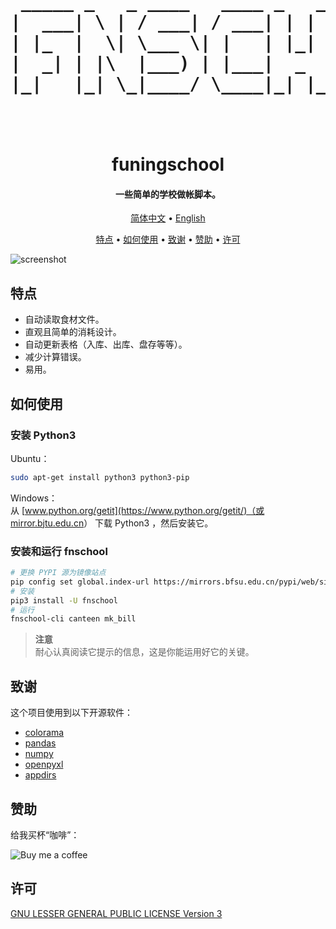 
<h1 align="center">
  <br>
  
  <pre> _____ _   _ ____   ____ _   _  ___   ___  _     
|  ___| \ | / ___| / ___| | | |/ _ \ / _ \| |    
| |_  |  \| \___ \| |   | |_| | | | | | | | |    
|  _| | |\  |___) | |___|  _  | |_| | |_| | |___ 
|_|   |_| \_|____/ \____|_| |_|\___/ \___/|_____|
                                                 
</pre>

  <br>
  funingschool
  <br>
</h1>

<h4 align="center"> 一些简单的学校做帐脚本。 </h4>

<p align="center">
  <a href="https://gitee.com/larryw3i/funingschool/blob/master/Documentation/README.zh_CN.md">简体中文</a> •
  <a href="https://gitee.com/larryw3i/funingschool/blob/master/README.md">English</a>
</p>

<p align="center">
  <a href="#特点">特点</a> •
  <a href="#如何使用">如何使用</a> •
  <a href="#致谢">致谢</a> •
  <a href="#赞助">赞助</a> •
  <a href="#许可">许可</a>
</p>

![screenshot](https://gitee.com/larryw3i/funingschool/raw/master/Documentation/images/de61adde-f8cc-11ee-ae9d-ff2db36858da.png)

## 特点

* 自动读取食材文件。  
* 直观且简单的消耗设计。  
* 自动更新表格（入库、出库、盘存等等）。  
* 减少计算错误。  
* 易用。  

## 如何使用

### 安装 Python3  

Ubuntu：  
```bash
sudo apt-get install python3 python3-pip
```
Windows：  
从 [www.python.org/getit](https://www.python.org/getit/)（或 [mirror.bjtu.edu.cn](https://mirror.bjtu.edu.cn/python/)） 下载 Python3 ，然后安装它。  

### 安装和运行 fnschool   
```bash
# 更换 PYPI 源为镜像站点
pip config set global.index-url https://mirrors.bfsu.edu.cn/pypi/web/simple
# 安装
pip3 install -U fnschool
# 运行
fnschool-cli canteen mk_bill
```

> **注意**  
> 耐心认真阅读它提示的信息，这是你能运用好它的关键。  


## 致谢

这个项目使用到以下开源软件：

- [colorama](https://github.com/tartley/colorama)  
- [pandas](https://pandas.pydata.org/)  
- [numpy](https://numpy.org/)  
- [openpyxl](https://openpyxl.readthedocs.io/)  
- [appdirs](http://github.com/ActiveState/appdirs)  


## 赞助

给我买杯“咖啡”：   

![Buy me a coffee](https://gitee.com/larryw3i/funingschool/raw/master/Documentation/images/9237879a-f8d5-11ee-8411-23057db0a773.jpeg)

## 许可  

[GNU LESSER GENERAL PUBLIC LICENSE Version 3](https://gitee.com/larryw3i/funingschool/blob/master/LICENSE)



